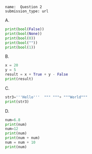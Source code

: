 ```ngMeta
name:  Question 2
submission_type: url
```


A.

```python
print(bool(False))
print(bool(None))
print(bool(0))
print(bool(""))
print(bool(1))
```

B. 

```python
x = 20
y = 5
result = x + True + y - False
print(result)
```

C.

```python
str3='''Hello'''  """ """+ """World"""
print(str3)
```

D.

```python
num=6.8
print(num)
num=12
print(num)
print(num + num)
num = num + 10
print(num)
```
